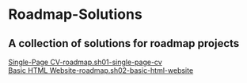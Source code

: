 # Roadmap-Solutions
## A collection of solutions for roadmap projects
[Single-Page CV-roadmap.sh](https://roadmap.sh/projects/single-page-cv)[01-single-page-cv](https://github.com/Outlier-42/Roadmap-Solutions/tree/ad92b8ca731582ba007148a0afc917b5d1e6f3ed/Frontend%20Projects/01-single-page-cv)  
[Basic HTML Website-roadmap.sh](https://roadmap.sh/projects/basic-html-website)[02-basic-html-website](https://github.com/Outlier-42/Roadmap-Solutions/tree/ad92b8ca731582ba007148a0afc917b5d1e6f3ed/Frontend%20Projects/02-basic-html-website)  
